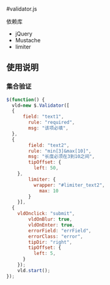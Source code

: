 #validator.js

依赖库

  - jQuery
  - Mustache
  - limiter

## 使用说明

### 集合验证
```js
$(function() {
  vld=new $.Validator([
  {
	  field: "text1",
		rule: "required",
		msg: "该项必填",
  }, 
  {
		field: "text2",
		rule: "min[3]&max[10]",
		msg: "长度必须在3到10之间",
		tipOffset: {
		  left: 50,
    },
		limiter: {
		  wrapper: "#limiter_text2",
			max: 10
		}
	}], 
  {
    vldOnclick: "submit",
		vldOnBlur: true,
		vldOnEnter: true,
		errorField: "errField",
		errorClass: "error",
		tipDir: "right",
		tipOffset: {
		  left: 5,
	  }
	});
	vld.start();
});
```
